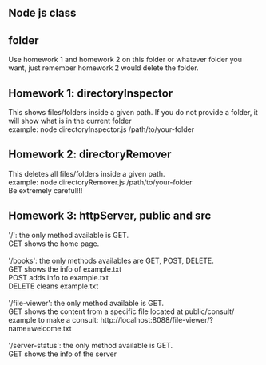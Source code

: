 ## Node js class

## folder
Use homework 1 and homework 2 on this folder or whatever folder you want, just remember homework 2 would delete the folder.
## Homework 1: directoryInspector
This shows files/folders inside a given path. If you do not provide a folder, it will show what is in the current folder
\
example: node directoryInspector.js /path/to/your-folder

## Homework 2: directoryRemover
This deletes all files/folders inside a given path.
\
example: node directoryRemover.js /path/to/your-folder
\
Be extremely careful!!!
## Homework 3: httpServer, public and src

'/': the only method available is GET.
\
GET shows the home page. 
\
\
'/books': the only methods availables are GET, POST, DELETE.
\
GET shows the info of example.txt
\
POST adds info to example.txt
\
DELETE cleans example.txt
\
\
'/file-viewer': the only method available is GET.
\
GET shows the content from a specific file located at public/consult/
\
example to make a consult: http://localhost:8088/file-viewer/?name=welcome.txt
\
\
'/server-status': the only method available is GET.
\
GET shows the info of the server


